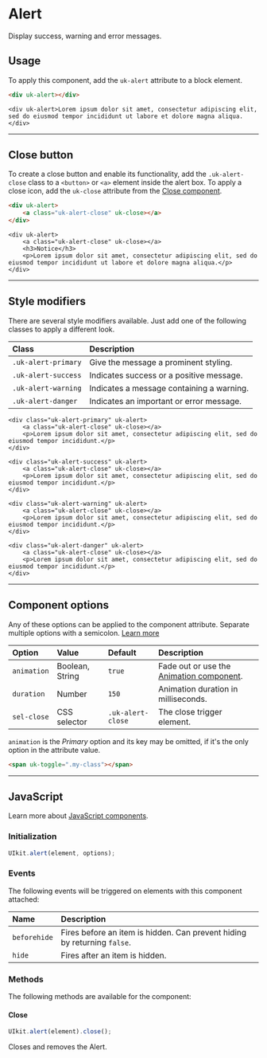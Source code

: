 # Alert

<p class="uk-text-lead">Display success, warning and error messages.</p>

## Usage

To apply this component, add the `uk-alert` attribute to a block element.

```html
<div uk-alert></div>
```

```example
<div uk-alert>Lorem ipsum dolor sit amet, consectetur adipiscing elit, sed do eiusmod tempor incididunt ut labore et dolore magna aliqua.</div>
```

***

## Close button

To create a close button and enable its functionality, add the `.uk-alert-close` class to a `<button>` or `<a>` element inside the alert box. To apply a close icon, add the `uk-close` attribute from the [Close component](close.md).

```html
<div uk-alert>
    <a class="uk-alert-close" uk-close></a>
</div>
```

```example
<div uk-alert>
    <a class="uk-alert-close" uk-close></a>
    <h3>Notice</h3>
    <p>Lorem ipsum dolor sit amet, consectetur adipiscing elit, sed do eiusmod tempor incididunt ut labore et dolore magna aliqua.</p>
</div>
```

***

## Style modifiers

There are several style modifiers available. Just add one of the following classes to apply a different look.

| Class               | Description                               |
|:--------------------|:------------------------------------------|
| `.uk-alert-primary` | Give the message a prominent styling.     |
| `.uk-alert-success` | Indicates success or a positive message.  |
| `.uk-alert-warning` | Indicates a message containing a warning. |
| `.uk-alert-danger`  | Indicates an important or error message.  |

```example
<div class="uk-alert-primary" uk-alert>
    <a class="uk-alert-close" uk-close></a>
    <p>Lorem ipsum dolor sit amet, consectetur adipiscing elit, sed do eiusmod tempor incididunt.</p>
</div>

<div class="uk-alert-success" uk-alert>
    <a class="uk-alert-close" uk-close></a>
    <p>Lorem ipsum dolor sit amet, consectetur adipiscing elit, sed do eiusmod tempor incididunt.</p>
</div>

<div class="uk-alert-warning" uk-alert>
    <a class="uk-alert-close" uk-close></a>
    <p>Lorem ipsum dolor sit amet, consectetur adipiscing elit, sed do eiusmod tempor incididunt.</p>
</div>

<div class="uk-alert-danger" uk-alert>
    <a class="uk-alert-close" uk-close></a>
    <p>Lorem ipsum dolor sit amet, consectetur adipiscing elit, sed do eiusmod tempor incididunt.</p>
</div>
```

***

## Component options

Any of these options can be applied to the component attribute. Separate multiple options with a semicolon. [Learn more](javascript.md#component-configuration)

| Option      | Value           | Default           | Description                                              |
|:------------|:----------------|:------------------|:---------------------------------------------------------|
| `animation` | Boolean, String | `true`            | Fade out or use the [Animation component](animation.md). |
| `duration`  | Number          | `150`             | Animation duration in milliseconds.                      |
| `sel-close` | CSS selector    | `.uk-alert-close` | The close trigger element.                               |

`animation` is the _Primary_ option and its key may be omitted, if it's the only option in the attribute value.

```html
<span uk-toggle=".my-class"></span>
```

***

## JavaScript

Learn more about [JavaScript components](javascript.md#programmatic-use).

### Initialization

```js
UIkit.alert(element, options);
```

### Events

The following events will be triggered on elements with this component attached:

| Name         | Description                                                              |
|:-------------|:-------------------------------------------------------------------------|
| `beforehide` | Fires before an item is hidden. Can prevent hiding by returning `false`. |
| `hide`       | Fires after an item is hidden.                                           |

### Methods

The following methods are available for the component:

#### Close

```js
UIkit.alert(element).close();
```

Closes and removes the Alert.
